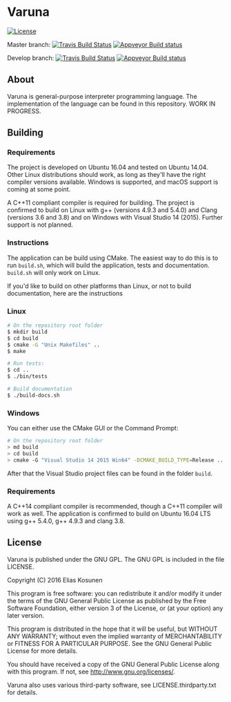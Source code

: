 # Varuna

[![License](https://img.shields.io/github/license/eliaskosunen/varuna.svg)](LICENSE)

Master branch:
[![Travis Build Status](https://img.shields.io/travis/eliaskosunen/varuna/master.svg)](https://travis-ci.org/eliaskosunen/varuna)
[![Appveyor Build status](https://img.shields.io/appveyor/ci/eliaskosunen/varuna/master.svg)](https://ci.appveyor.com/project/eliaskosunen/varuna/branch/master)

Develop branch:
[![Travis Build Status](https://img.shields.io/travis/eliaskosunen/varuna/develop.svg)](https://travis-ci.org/eliaskosunen/varuna)
[![Appveyor Build status](https://img.shields.io/appveyor/ci/eliaskosunen/varuna/develop.svg)](https://ci.appveyor.com/project/eliaskosunen/varuna/branch/develop)

## About

Varuna is general-purpose interpreter programming language.
The implementation of the language can be found in this repository.
WORK IN PROGRESS.

## Building

### Requirements

The project is developed on Ubuntu 16.04 and tested on Ubuntu 14.04.
Other Linux distributions should work, as long as they'll have the right compiler versions available.
Windows is supported, and macOS support is coming at some point.

A C++11 compliant compiler is required for building.
The project is confirmed to build on
Linux with g++ (versions 4.9.3 and 5.4.0) and Clang (versions 3.6 and 3.8) and
on Windows with Visual Studio 14 (2015). Further support is not planned.

### Instructions

The application can be build using CMake.
The easiest way to do this is to run `build.sh`,
which will build the application, tests and documentation.
`build.sh` will only work on Linux.

If you'd like to build on other platforms than Linux,
or not to build documentation, here are the instructions

### Linux
```sh
# On the repository root folder
$ mkdir build
$ cd build
$ cmake -G "Unix Makefiles" ..
$ make

# Run tests:
$ cd ..
$ ./bin/tests

# Build documentation
$ ./build-docs.sh
```

### Windows

You can either use the CMake GUI or the Command Prompt:
```sh
# On the repository root folder
> md build
> cd build
> cmake -G "Visual Studio 14 2015 Win64" -DCMAKE_BUILD_TYPE=Release ..
```

After that the Visual Studio project files can be found in the folder `build`.

### Requirements

A C++14 compliant compiler is recommended, though a C++11 compiler will work as well.
The application is confirmed to build on Ubuntu 16.04 LTS using g++ 5.4.0, g++ 4.9.3 and clang 3.8.

## License

Varuna is published under the GNU GPL.
The GNU GPL is included in the file LICENSE.

Copyright (C) 2016 Elias Kosunen

This program is free software: you can redistribute it and/or modify
it under the terms of the GNU General Public License as published by
the Free Software Foundation, either version 3 of the License, or
(at your option) any later version.

This program is distributed in the hope that it will be useful,
but WITHOUT ANY WARRANTY; without even the implied warranty of
MERCHANTABILITY or FITNESS FOR A PARTICULAR PURPOSE.  See the
GNU General Public License for more details.

You should have received a copy of the GNU General Public License
along with this program.  If not, see <http://www.gnu.org/licenses/>.

Varuna also uses various third-party software, see LICENSE.thirdparty.txt for details.
